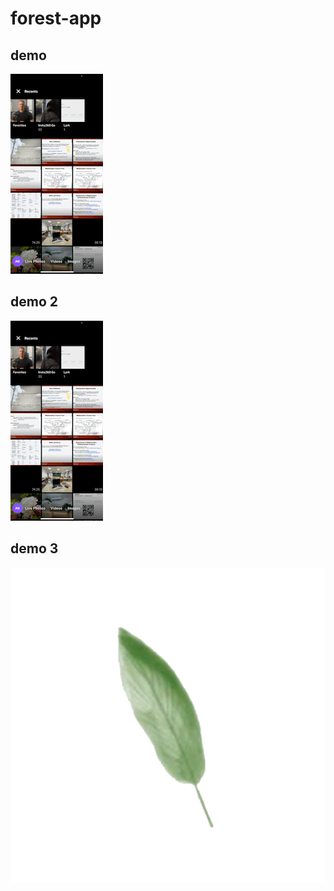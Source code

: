 # forest-app

## demo
![](./assets/demo1.GIF)

## demo 2
![Alt Text](./assets/demo1.gif)

## demo 3
![](./assets/icon.png)



